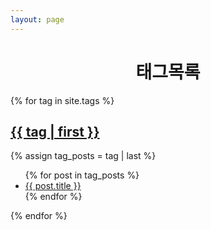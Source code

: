 ```yaml
---
layout: page
---
```


<center><h1>태그목록</h1></center>
{% for tag in site.tags %}
<h2 id="{{ tag | first }}"><a href="/tags#{{ tag | first }}">{{ tag | first }}</a></h2>
	{% assign tag_posts = tag | last %}
<ul>
	{% for post in tag_posts %}
<li><a href="{{ post.url }}">{{ post.title }}</a></li>
	{% endfor %}
</ul>
{% endfor %}
